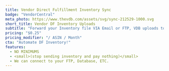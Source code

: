 ```yaml
---
title: Vendor Direct Fulfillment Inventory Sync
badge: "VendorCentral"
meta_photo: https://www.thevdb.com/assets/svg/sync-212529-1000.svg
short_title: Vendor DF Inventory Uploads
subtitle: "Forward your Inventory file VIA Email or FTP, VDB uploads to VendorCentral"
pricing: "$0.25"
pricing_modifier: "/ ASIN / Month"
cta: "Automate DF Inventory!"
features:
  - NO MINIMUMS
  - <small>(stop sending inventory and pay nothing)</small>
  - We can connect to your FTP, Database, ETC.
---
```

